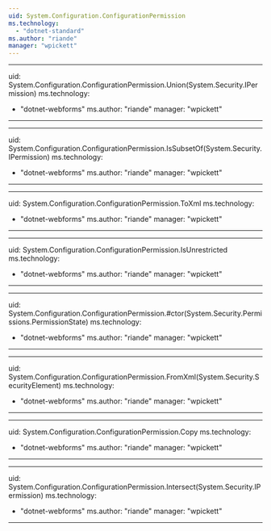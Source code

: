 ```yaml
---
uid: System.Configuration.ConfigurationPermission
ms.technology: 
  - "dotnet-standard"
ms.author: "riande"
manager: "wpickett"
---
```


---
uid: System.Configuration.ConfigurationPermission.Union(System.Security.IPermission)
ms.technology: 
  - "dotnet-webforms"
ms.author: "riande"
manager: "wpickett"
---

---
uid: System.Configuration.ConfigurationPermission.IsSubsetOf(System.Security.IPermission)
ms.technology: 
  - "dotnet-webforms"
ms.author: "riande"
manager: "wpickett"
---

---
uid: System.Configuration.ConfigurationPermission.ToXml
ms.technology: 
  - "dotnet-webforms"
ms.author: "riande"
manager: "wpickett"
---

---
uid: System.Configuration.ConfigurationPermission.IsUnrestricted
ms.technology: 
  - "dotnet-webforms"
ms.author: "riande"
manager: "wpickett"
---

---
uid: System.Configuration.ConfigurationPermission.#ctor(System.Security.Permissions.PermissionState)
ms.technology: 
  - "dotnet-webforms"
ms.author: "riande"
manager: "wpickett"
---

---
uid: System.Configuration.ConfigurationPermission.FromXml(System.Security.SecurityElement)
ms.technology: 
  - "dotnet-webforms"
ms.author: "riande"
manager: "wpickett"
---

---
uid: System.Configuration.ConfigurationPermission.Copy
ms.technology: 
  - "dotnet-webforms"
ms.author: "riande"
manager: "wpickett"
---

---
uid: System.Configuration.ConfigurationPermission.Intersect(System.Security.IPermission)
ms.technology: 
  - "dotnet-webforms"
ms.author: "riande"
manager: "wpickett"
---
